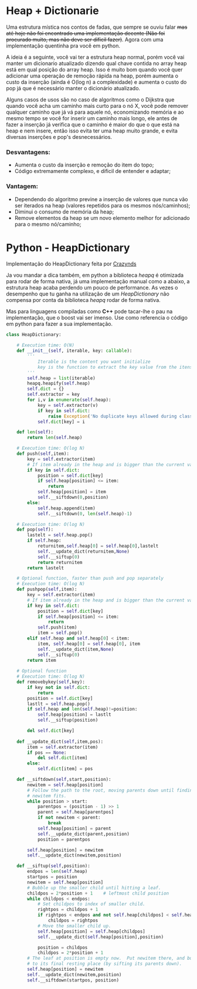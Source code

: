 # Heap + Dictionarie

Uma estrutura mística nos contos de fadas, que sempre se ouviu falar <s>mas até hoje não foi encontrado uma implementação decente (Não foi procurado muito, mas não deve ser dificil fazer)</s>. Agora com uma implementação quentinha pra você em python.

A ideia é a seguinte, você vai ter a estrutura heap normal, porém você vai manter um dicionario atualizado dizendo qual chave contida no array heap está em qual posição do array heap. Isso é muito bom quando você quer adicionar uma operação de remoção rápida na heap, porém aumenta o custo da inserção (ainda é O(log n) a complexidade) e aumenta o custo do pop já que é necessário manter o dicionário atualizado. 

Alguns casos de usos são no caso de algoritmos como o Dijkstra que quando você acha um caminho mais curto para o nó X, você pode remover qualquer caminho que já vá para aquele nó, economizando memória e ao mesmo tempo se você for inserir um caminho mais longo, ele antes de fazer a inserção já verifica que o caminho é maior do que o que está na heap e nem insere, então isso evita ter uma heap muito grande, e evita diversas inserções e pop's desnecessários.


### Desvantagens:
 - Aumenta o custo da inserção e remoção do item do topo;
 - Código extremamente complexo, e dificil de entender e adaptar;

### Vantagem:
 - Dependendo do algoritmo previne a inserção de valores que nunca vão ser iterados na heap (valores repetidos para os mesmos nós/caminhos);
 - Diminui o consumo de memória da heap;
 - Remove elementos da heap se um novo elemento melhor for adicionado para o mesmo nó/caminho;


# Python - HeapDictionary

Implementação do HeapDictionary feita por [Crazynds](https://github.com/crazynds)

Ja vou mandar a dica também, em python a biblioteca _heapq_ é otimizada para rodar de forma nativa, já uma implementação manual como a abaixo, a estrutura heap acaba perdendo um pouco de performance. As vezes o desempenho que tu ganha na utilização de um _HeapDictionary_ não compensa por conta da biblioteca _heapq_ rodar de forma nativa.

Mas para linguagens compiladas como __C++__ pode tacar-lhe o pau na implementação, que o boost vai ser imenso. Use como referencia o código em python para fazer a sua implementação.

```python
class HeapDictionary:

    # Execution time: O(N)
    def __init__(self, iterable, key: callable):
        '''
            Iterable is the content you want initialize
            key is the function to extract the key value from the itens
        '''
        self.heap = list(iterable)
        heapq.heapify(self.heap)
        self.dict = {}
        self.extractor = key
        for i,v in enumerate(self.heap):
            key = self.extractor(v)
            if key in self.dict:
                raise Exception('No duplicate keys allowed during class initialization!')
            self.dict[key] = i

    def len(self):
        return len(self.heap)

    # Execution time: O(log N)
    def push(self,item):
        key = self.extractor(item)
        # If item already in the heap and is bigger than the current value, so ignore
        if key in self.dict:
            position = self.dict[key]
            if self.heap[position] <= item:
                return
            self.heap[position] = item
            self.__siftdown(0,position)
        else:
            self.heap.append(item)
            self.__siftdown(0, len(self.heap)-1)

    # Execution time: O(log N)
    def pop(self):
        lastelt = self.heap.pop()
        if self.heap:
            returnitem,self.heap[0] = self.heap[0],lastelt
            self.__update_dict(returnitem,None)
            self.__siftup(0)
            return returnitem
        return lastelt

    # Optional function, faster than push and pop separately
    # Execution time: O(log N)
    def pushpop(self,item):
        key = self.extractor(item)
        # If item already in the heap and is bigger than the current value, so ignore
        if key in self.dict:
            position = self.dict[key]
            if self.heap[position] <= item:
                return
            self.push(item)
            item = self.pop()
        elif self.heap and self.heap[0] < item:
            item, self.heap[0] = self.heap[0], item
            self.__update_dict(item,None)
            self.__siftup(0)
        return item
    
    # Optional function
    # Execution time: O(log N)
    def removebykey(self,key):
        if key not in self.dict:
            return
        position = self.dict[key]
        lastlt = self.heap.pop()
        if self.heap and len(self.heap)!=position:
            self.heap[position] = lastlt
            self.__siftup(position)

        del self.dict[key]
    
    def __update_dict(self,item,pos):
        item = self.extractor(item)
        if pos == None:
            del self.dict[item]
        else:
            self.dict[item] = pos

    def __siftdown(self,start,position):
        newitem = self.heap[position]
        # Follow the path to the root, moving parents down until finding a place
        # newitem fits.
        while position > start:
            parentpos = (position - 1) >> 1
            parent = self.heap[parentpos]
            if not newitem < parent:
                break
            self.heap[position] = parent
            self.__update_dict(parent,position)
            position = parentpos

        self.heap[position] = newitem
        self.__update_dict(newitem,position)

    def __siftup(self,position):
        endpos = len(self.heap)
        startpos = position
        newitem = self.heap[position]
        # Bubble up the smaller child until hitting a leaf.
        childpos = 2*position + 1    # leftmost child position
        while childpos < endpos:
            # Set childpos to index of smaller child.
            rightpos = childpos + 1
            if rightpos < endpos and not self.heap[childpos] < self.heap[rightpos]:
                childpos = rightpos
            # Move the smaller child up.
            self.heap[position] = self.heap[childpos]        
            self.__update_dict(self.heap[position],position)

            position = childpos
            childpos = 2*position + 1
        # The leaf at position is empty now.  Put newitem there, and bubble it up
        # to its final resting place (by sifting its parents down).
        self.heap[position] = newitem
        self.__update_dict(newitem,position)
        self.__siftdown(startpos, position)
```



